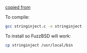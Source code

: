 [copied from](https://github.com/riboseinc/retrace/blob/master/tools/stringinjector/stringinjector.c)

To compile:
```sh
gcc stringinject.c -o stringinject
```

To install so FuzzBSD will work:
```sh
cp stringinject /usr/local/bin
```
